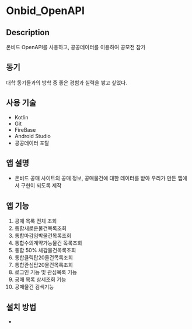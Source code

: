 # Onbid_OpenAPI
## Description
온비드 OpenAPI를 사용하고, 공공데이터를 이용하여 공모전 참가
## 동기
대학 동기들과의 방학 중 좋은 경험과 실력을 쌓고 싶었다.
## 사용 기술
- Kotlin
- Git
- FireBase
- Android Studio
- 공공데이터 포탈
## 앱 설명
- 온비드 공매 사이트의 공매 정보, 공매물건에 대한 데이터를 받아 우리가 만든 앱에서 구현이 되도록 제작
## 앱 기능
1.  공매 목록 전체 조회
2.  통합새로운물건목록조회 
3.  통합마감임박물건목록조회 
4.  통합수의계약가능물건 목록조회
5.  통합 50% 체감물건목록조회 
6.  통합클릭탑20물건목록조회 
7.  통합관심탑20물건목록조회
8.  로그인 기능 및 관심목록 기능
9.  공매 목록 상세조회 기능
10. 공매물건 검색기능
## 설치 방법
-  
